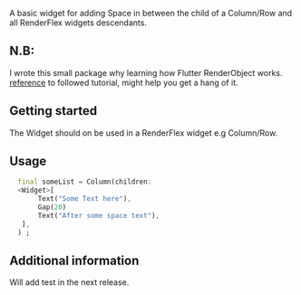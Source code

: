 <!--
This README describes the package. If you publish this package to pub.dev,
this README's contents appear on the landing page for your package.

For information about how to write a good package README, see the guide for
[writing package pages](https://dart.dev/guides/libraries/writing-package-pages).

For general information about developing packages, see the Dart guide for
[creating packages](https://dart.dev/guides/libraries/create-library-packages)
and the Flutter guide for
[developing packages and plugins](https://flutter.dev/developing-packages).
-->

A basic widget for adding Space in between the child of  a Column/Row and all RenderFlex widgets descendants.

## N.B:
  I wrote this small package why learning how Flutter RenderObject works. [reference](https://blog.logrocket.com/understanding-renderobjects-flutter) to followed tutorial, might help you get a hang of it.


## Getting started

The Widget should on be used in a RenderFlex widget e.g Column/Row.

## Usage

```dart
  final someList = Column(children: 
  <Widget>[
       Text("Some Text here"),
       Gap(20)
       Text("After some space text"),
   ],
  ) ;
```

## Additional information

 Will add test in the next release.
